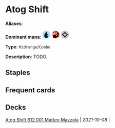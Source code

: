 # Atog Shift

**Aliases**: 

**Dominant mana**: <img src="../resources/images/mana/U.png" width="25"/> <img src="../resources/images/mana/R.png" width="25"/> <img src="../resources/images/mana/C.png" width="25"/>

**Type**: `Midrange`/`Combo`

**Description**: TODO.

## **Staples**



## **Frequent cards**



## **Decks**

[Atog Shift 612.001.Matteo Mazzola](https://www.mtggoldfish.com/deck/4351074) | *2021-10-08* | 

